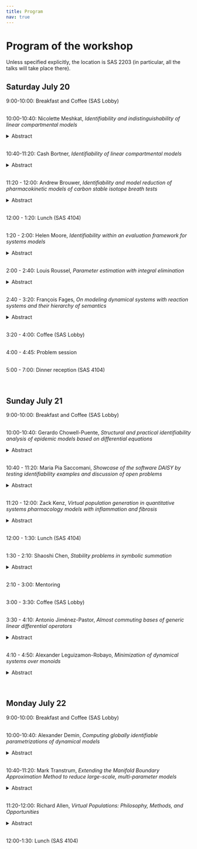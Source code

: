 ```yaml
---
title: Program
nav: true
---
```


# Program of the workshop

Unless specified explicitly, the location is SAS 2203 (in particular, all the talks will take place there).

## Saturday July 20

9:00-10:00: Breakfast and Coffee (SAS Lobby)
<br>
<br>

10:00-10:40: Nicolette Meshkat, *Identifiability and indistinguishability of linear compartmental models*
<details><summary>Abstract</summary>
An important question that arises when modeling is if the unknown parameters can be determined from data, the parameter estimation problem.  A key first step is to ask which parameters can be determined given perfect data.  This is called the structural identifiability problem.  We examine this question for a class of models called linear compartmental models, used in pharmacokinetics, physiology, cell biology, toxicology, and ecology.  We also examine a related problem called indistinguishability, which examines if two distinct models yield the same dynamics.  We will consider the underlying graph corresponding to our model and use tools from graph theory and computational algebra to analyze our models.
</details>
<br>

10:40-11:20: Cash Bortner, *Identifiability of linear compartmental models*
<details><summary>Abstract</summary>
Recovering parameter values from mathematical models is a primary interest of those who use them to model the physical and biological world. This recovery, or identification, of parameters within models is also an interesting mathematical problem that we call Identifiability. In this talk, we will explore the identifiability of a specific type of model called Linear Compartmental Models, which are often used to understand biological phenomena and have an underlying graphical structure. Specifically, we will explore the relationship between this graphical structure of Linear Compartmental Models and the corresponding model identifiability.
</details>
<br>

11:20 - 12:00: Andrew Brouwer, *Identifiability and model reduction of pharmacokinetic models of carbon stable isotope breath tests*
<details><summary>Abstract</summary>
This talk will present a simple but meaningful example of the importance and application of identifiability analysis to compartmental models in a real-world context. Carbon stable isotope breath tests provide a dose of non-radioactive 13C-labeled substrate, which is digested, absorbed, and metabolized, appearing on the breath as 13CO2. These tests offer new opportunities to better understand gastrointestinal function in health and disease. However, it is often not clear how to isolate information about a gastrointestinal or metabolic process of interest from a breath test curve, and it is generally unknown how well summary statistics from empirical curve fitting correlate with underlying biological rates. We developed a framework that can be used to make mechanistic inference about the metabolic rates underlying a 13C breath test curve, and we applied it to a pilot study of 13C-sucrose breath test in 20 healthy adults. Starting from a standard conceptual model of sucrose metabolism, we determined the structural and practical identifiability of the model, using algebraic methods and profile likelihoods, respectively. We used these results to develop a reduced, identifiable model as a function of a gamma-distributed process; an exponential process; and a scaling term related to the fraction of the substrate that is exhaled as opposed to sequestered or excreted through urine. Our work develops a better understanding of how the underlying biological processes impact different aspects of 13C breath test curves, enhancing the clinical and research potential of these 13C breath tests.
</details>
<br>

12:00 - 1:20: Lunch (SAS 4104)
<br>
<br>

1:20 - 2:00: Helen Moore, *Identifiability within an evaluation framework for systems models*
<details><summary>Abstract</summary>
I will discuss model evaluation for quantitative systems pharmacology (QSP) models. I will include both structural and practical identifiability in the context of in-host QSP models, and my views on where identifiability should sit within a modeling workflow. I will show an example of model evaluation applied to a QSP model for multiple myeloma.
</details>
<br>

2:00 - 2:40: Louis Roussel, *Parameter estimation with integral elimination*
<details><summary>Abstract</summary>
In this talk, we investigate the interest of using nonlinear integral equations instead of nonlinear differential equations in a modeling context.  In particular, we compare the quality of parameter estimation on an academic example using different input-output differential and integral equations. Finally, I will present the package IntegralElimination on two examples. The Python implementation is available <a href="https://codeberg.org/louis-roussel/IntegralElimination">here</a>.
<br>
Keywords: parameter estimation, input-output equations, integral elimination
</details>
<br>

2:40 - 3:20: François Fages, *On modeling dynamical systems with reaction systems and their hierarchy of semantics*
<details><summary>Abstract</summary>
Historically, Chemical Reaction Networks (CRN) have been introduced to model high-level cell processes in terms of their low-level molecular interactions. Formally, a CRN, better called a Reaction System (RS), is a finite set of formal kinetic reaction rules with a well-defined hypergraph structure and several possible dynamics. One same RS model can be interpreted in a hierarchy of formal semantics related by either approximation or abstraction relationships, including the differential semantics (ordinary differential equation), stochastic semantics (continuous-time Markov chain), probabilistic semantics (probabilistic Petri net forgetting about continuous time), discrete semantics (Petri net forgetting about transition probabilities), and Boolean semantics forgetting precise numbers. We shall show how these different semantics come with different analysis tools which can reveal various dynamical properties of the other interpretations. In our CRN modeling software <a href="http://contraintes.inria.fr/biocham/">BIOCHAM</a> (biochemical abstract machine), these static analysis tools are complemented by dynamical analysis tools for parameter search based on quantitative temporal logic, and by an original CRN synthesis tool for compiling real functions in abstract elementary CRNs that can be compared with natural CRNs.
</details>
<br>

3:20 - 4:00: Coffee (SAS Lobby)
<br>
<br>

4:00 - 4:45: Problem session
<br>
<br>

5:00 - 7:00: Dinner reception (SAS 4104)
<br>
<br>
<br>

## Sunday July 21

9:00-10:00: Breakfast and Coffee (SAS Lobby)
<br>
<br>

10:00-10:40: Gerardo Chowell-Puente, *Structural and practical identifiability analysis of epidemic models based on differential equations*
<details><summary>Abstract</summary>
The successful application of epidemic models hinges on reliably estimating model parameters from limited observations. A crucial step before parameter estimation is ensuring that model parameters are structurally identifiable from observed system states. We describe a workflow for conducting structural and practical identifiability analysis of differential equation epidemic models using computational tools. Through various examples, we demonstrate that structural identifiability issues can be resolved by incorporating additional observations, assuming known initial conditions, using prior information to fix certain parameters, or modifying the model based on identified parameter correlations. We also highlight how structural identifiability analysis enriches compartmental diagrams by indicating observed state variables and analysis results.
</details>
<br>

10:40 - 11:20: Maria Pia Saccomani, *Showcase of the software DAISY by testing identifiability examples and discussion of open problems*
<details><summary>Abstract</summary>
Complex nonlinear ordinary differential equations (ODE) models are often being proposed for modeling dynamic biological systems. The recovery of the model parameter values can be approached as a parameter estimation problem starting from input-output experiments, which is often difficult due to practical limitations and/or mathematical ill-posedness. The first relevant question is whether the model parameters can be (uniquely) determined, at least for suitable input functions. To check this property, called <em>(global) identifiability</em>, is a first step necessary to correctly solve the parameter estimation from the experimental data. Checking global identifiability is challenging and different algorithms have been proposed based on different mathematical settings.
<br>
In this context, the aims of this talk are twofold: 
<ol>
<li>
to present a new version of the software package DAISY (Differential Algebra Identifiability of SYstems), freely available from the <a href="https://daisy.dei.unipd.it">website</a>. Daisy is coded in the symbolic language Reduce and, so far, works both under Windows and MacOS. Knowledge of high-level programming languages and mathematics are not a prerequisite for using the software. This program implements complex differential and computer algebra algorithms to test the structural identifiability of dynamic systems described by polynomial (or rational) equations.  A differential algebra method is used to compute the characteristic set of the differential ideal generated by the polynomials defining the system. It implements the pseudodivision algorithm of differential polynomials proposed by Ritt and uses the Gröbner bases algorithm to solve the resulting algebraic polynomial equations. 
I will show in detail how to implement each part of the algorithm by running some examples. In particular, new improvements introduced to guarantee the theoretical correctness of the implementation (sometimes at the expense of computational complexity) will be highlighted. I will outline the peculiarities of its application to dynamical models, especially regarding the use of known initial conditions, whenever present. This requires the simulation of the input and output variables and the calculation of high order derivatives. Moreover, I will suggest some strategies and tricks, based on theoretical considerations, to increase the performance of the algorithm and the efficiency of the software. Finally, a further feature of DAISY, holding for locally identifiable models will be shown. DAISY is useful not only <em>a priori</em> (before designing an experiment), but also after numerical estimation of the parameters, as it can be used to calculate all the equivalent solutions of the model parameters, a result of crucial importance in biomedical studies.
To explain all these points, I will use real biological models recently proposed in literature through a step-by-step analysis of the algorithm.
</li>
<li>
    To discuss some open problems regarding the applicability and the efficiency of DAISY. Among these:
    <ul>
        <li>the reasons why DAISY may not terminate for specific model structures and some possible suggested solutions,</li>
        <li>the crucial step of moving from the symbolic calculation of the Gröbner bases, which in practice could be unfeasible, to a numerical one. This requires the adoption of more sophisticated randomization algorithms,</li>
        <li>the need of a user-friendly interface where one can immediately appreciate all the provided results,</li>
        <li>in addition to the global identifiability of the model, DAISY easily checks the model algebraic observability. It may also be interesting to couple DAISY to algorithms checking other important structural properties such as controllability and input persistent excitability, necessary to guarantee the correctness of the identifiability results.</li>
    </ul>
    To show all the above points I will run some classical benchmark models used for identifiability software comparison in DAISY.
</li>
</ol>
</details>
<br>

11:20 - 12:00: Zack Kenz, *Virtual population generation in quantitative systems pharmacology models with inflammation and fibrosis*
<details><summary>Abstract</summary>
Mechanistic, mathematical modeling approaches such as quantitative systems pharmacology (QSP) can identify the links between pathophysiologic mechanisms and clinical sequela, aid in interpreting drug treatment results, and predict potential efficacy for novel treatments. Virtual patients, mathematically explicit hypothesis of disease pathophysiology, are generated and validated during model development and subsequently used to support decision-making (e.g., dose selection, efficacy/safety) and hypothesis testing (e.g., interrogate treatment mechanism of action, identify data gaps). Multiple methods for generation and validation of virtual populations exist; a subset will be discussed in the context of clinically relevant complex multi-scale QSP models with inflammation and fibrosis.
</details>
<br>

12:00 - 1:30: Lunch (SAS 4104)
<br>
<br>

1:30 - 2:10: Shaoshi Chen, *Stability problems in symbolic summation*
<details><summary>Abstract</summary>
This talk aims to initialize a dynamical aspect of symbolic summation by studying stability problems in difference fields.
We present some basic properties of stable elements in a difference field and P-recursive sequences that enable us to characterize all possible stable hypergeometric sequences. Some problems for future studies are proposed towards deeper dynamical studies in difference algebra.
</details>
<br>

2:10 - 3:00: Mentoring
<br>
<br>

3:00 - 3:30: Coffee (SAS Lobby)
<br>
<br>

3:30 - 4:10: Antonio Jiménez-Pastor, *Almost commuting bases of generic linear differential operators*
<details><summary>Abstract</summary>
The study of the centralizer of linear differential operators is useful in several applications. However, computing these objects is a challenging problem in general. In this talk, we will study almost commuting operators, which are easier to handle. These almost commuting operators form a vector space for which we can effectively compute a basis in the generic case. We will show how this algorithm works, the tools used for it and how this can help to compute non-trivial elements of the centralizer for specific linear differential operators. This is a joint work with Sonia L. Rueda.
</details>
<br>

4:10 - 4:50: Alexander Leguizamon-Robayo, *Minimization of dynamical systems over monoids*
<details><summary>Abstract</summary>
Quantitative notions of bisimulation are well-known tools for the minimization of dynamical models such as Markov chains and ordinary differential equations (ODEs). In forward bisimulations, each state in the quotient model represents an equivalence class and the dynamical evolution gives the overall sum of its members in the original model. We introduce generalized forward bisimulation (GFB) for dynamical systems over commutative monoids and develop a partition refinement algorithm to compute the coarsest one. When the monoid is (R,+), we recover probabilistic bisimulation for Markov chains and more recent forward bisimulations for nonlinear ODEs. Using (R,⋅) we get nonlinear reductions for discrete-time dynamical systems and ODEs where each variable in the quotient model represents the product of original variables in the equivalence class. When the domain is a finite set such as the Booleans, we can apply GFB to Boolean networks (BN), a widely used dynamical model in computational biology. Using a prototype implementation of our minimization algorithm for GFB, we find disjunction- and conjunction-preserving reductions on 60 BN from two well-known repositories, and demonstrate the obtained analysis speed-ups. We also provide the biological interpretation of the reduction obtained for two selected BN, and we show how GFB enables the analysis of a large one that could not be analyzed otherwise. Using a randomized version of our algorithm we find product-preserving (therefore non-linear) reductions on 21 dynamical weighted networks from the literature that could not be handled by the exact algorithm.
<br>
Joint work with Georgios Argyris, Alberto Lluch Lafuente, Mirco Tribastone, Max Tschaikowski, Andrea Vandin.
</details>
<br>
<br>

## Monday July 22

9:00-10:00: Breakfast and Coffee (SAS Lobby)
<br>
<br>

10:00-10:40: Alexander Demin, *Computing globally identifiable parametrizations of dynamical models*
<details><summary>Abstract</summary>
Dynamical models described by ordinary differential equations (ODEs) are ubiquitous in engineering and the sciences. Structural identifiability is a property of a dynamical model that determines if the model parameters and states can be identified from experimental data in the absence of noise. A priori structural identifiability analysis is crucial for meaningful parameter estimation in practice. In this talk, we will present an algorithm for finding a globally identifiable parametrization of a model described by a system of ODEs, where each state and parameter in the new parametrization is directly related to the original states and parameters. Additionally, we will show how the algorithm is integrated in the form of a practical implementation in the Julia package <a href="https://github.com/SciML/StructuralIdentifiability.jl">StructuralIdentiafiability.jl</a>.
<br>
This work is a joint result by Alexander Demin, Gleb Pogudin, and Chris Rackauckas.
</details>
<br>

10:40-11:20: Mark Transtrum, *Extending the Manifold Boundary Approximation Method to reduce large-scale, multi-parameter models*
<details><summary>Abstract</summary>
The Manifold Boundary Approximation Method (MBAM) is a model reduction technique based on information geometry and sloppy model analysis.  This approach interprets a multi-parameter model as a manifold with parameters as coordinates.  The Fisher Information Matrix is a natural metric on this manifold, so that distance is statistical distinguishability from data.  Multi-parameter models often exhibit a systematic compression of the parameter space in the information metric, so the model manifold is very narrow in most directions, a phenomenon known as sloppiness.  We empirically observe that the boundaries of these manifolds are physically interpretable, reduced-order models.  MBAM identifies reduced-order models using geodesics to connect a complicated model to a simpler one on the boundary.  This approach is computationally and manually intensive, limiting it to moderately-sized models with a few dozen parameters.  I present a computationally efficient generalization of MBAM, applicable to models with many more parameters.  After reparameterizing, I recast the model reduction problem as a sequence of convex optimizations that can be solved efficiently for high-dimensional parameter spaces.  I demonstrate on models from physics, biology, and power systems.
</details>
<br>

11:20-12:00: Richard Allen, *Virtual Populations: Philosophy, Methods, and Opportunities*
<details><summary>Abstract</summary>
Virtual Populations are used in Quantitative Systems Pharmacologyn (QSP) models to capture parameter uncertainty and population variability. Conceptually, they are one way in which we practically overcome challenges with parameter unidentifiability. In this talk I will introduce the virtual population concept and why it is useful with real examples from drug development.
</details>
<br>

12:00-1:30: Lunch (SAS 4104)
